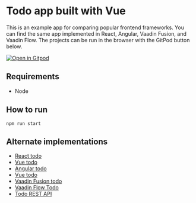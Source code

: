 # Todo app built with Vue

This is an example app for comparing popular frontend frameworks. You can find the same app implemented in React, Angular, Vaadin Fusion, and Vaadin Flow. The projects can be run in the browser with the GitPod button below.

[![Open in Gitpod](https://gitpod.io/button/open-in-gitpod.svg)](https://gitpod.io/#https://github.com/marcushellberg/vue-todo)

## Requirements

- Node

## How to run

`npm run start`

## Alternate implementations

- [React todo](https://github.com/marcushellberg/react-todo)
- [Vue todo](https://github.com/marcushellberg/vue-todo)
- [Angular todo](https://github.com/marcushellberg/angular-todo)
- [Vue todo](https://github.com/marcushellberg/vue-todo)
- [Vaadin Fusion todo](https://github.com/marcushellberg/vaadin-typescript-todo)
- [Vaadin Flow Todo](https://github.com/marcushellberg/vaadin-java-todo)
- [Todo REST API](https://github.com/marcushellberg/todo-api)
